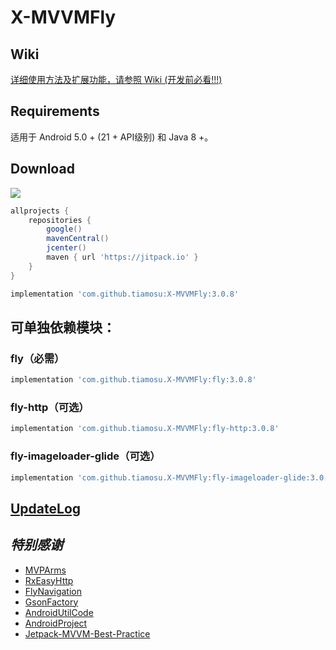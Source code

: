 # X-MVVMFly

## Wiki

[详细使用方法及扩展功能，请参照 Wiki (开发前必看!!!)](https://github.com/tiamosu/X-MVVMFly/wiki)

## Requirements
适用于 Android 5.0 + (21 + API级别) 和 Java 8 +。

## Download
[![](https://jitpack.io/v/tiamosu/X-MVVMFly.svg)](https://jitpack.io/#tiamosu/X-MVVMFly)

```groovy
allprojects {
    repositories {
        google()
        mavenCentral()
        jcenter()
        maven { url 'https://jitpack.io' }
    }
}
```

```groovy
implementation 'com.github.tiamosu:X-MVVMFly:3.0.8'
```

## 可单独依赖模块：
### fly（必需）
```groovy
implementation 'com.github.tiamosu.X-MVVMFly:fly:3.0.8'
```

### fly-http（可选）
```groovy
implementation 'com.github.tiamosu.X-MVVMFly:fly-http:3.0.8'
```

### fly-imageloader-glide（可选）
```groovy
implementation 'com.github.tiamosu.X-MVVMFly:fly-imageloader-glide:3.0.8'
```

## [UpdateLog](https://github.com/tiamosu/X-MVVMFly/blob/master/CHANGELOG.md)

## *特别感谢*
* [MVPArms](https://github.com/JessYanCoding/MVPArms)
* [RxEasyHttp](https://github.com/zhou-you/RxEasyHttp)
* [FlyNavigation](https://gitee.com/tiamosu/FlyNavigation)
* [GsonFactory](https://github.com/getActivity/GsonFactory)
* [AndroidUtilCode](https://github.com/Blankj/AndroidUtilCode)
* [AndroidProject](https://github.com/getActivity/AndroidProject)
* [Jetpack-MVVM-Best-Practice](https://github.com/KunMinX/Jetpack-MVVM-Best-Practice)
